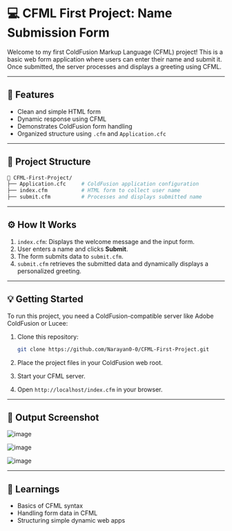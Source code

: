 # 💻 CFML First Project: Name Submission Form

Welcome to my first ColdFusion Markup Language (CFML) project! This is a basic web form application where users can enter their name and submit it. Once submitted, the server processes and displays a greeting using CFML.


---

## 🚀 Features

* Clean and simple HTML form
* Dynamic response using CFML
* Demonstrates ColdFusion form handling
* Organized structure using `.cfm` and `Application.cfc`

---

## 🧾 Project Structure

```bash
📁 CFML-First-Project/
├── Application.cfc     # ColdFusion application configuration
├── index.cfm           # HTML form to collect user name
├── submit.cfm          # Processes and displays submitted name
```

---

## ⚙️ How It Works

1. `index.cfm`: Displays the welcome message and the input form.
2. User enters a name and clicks **Submit**.
3. The form submits data to `submit.cfm`.
4. `submit.cfm` retrieves the submitted data and dynamically displays a personalized greeting.

---

## 💡 Getting Started

To run this project, you need a ColdFusion-compatible server like Adobe ColdFusion or Lucee:

1. Clone this repository:

   ```bash
   git clone https://github.com/Narayan0-0/CFML-First-Project.git
   ```
2. Place the project files in your ColdFusion web root.
3. Start your CFML server.
4. Open `http://localhost/index.cfm` in your browser.

---

## 📸 Output Screenshot

![image](https://github.com/user-attachments/assets/c456c85b-3243-40e9-8f09-a0c077566cae)

![image](https://github.com/user-attachments/assets/eaf69e47-a5f1-4aa9-95c2-d1429422f875)

![image](https://github.com/user-attachments/assets/a1fcf5df-a78b-4b44-bd82-afa174f9a035)



---

## 🧠 Learnings

* Basics of CFML syntax
* Handling form data in CFML
* Structuring simple dynamic web apps
